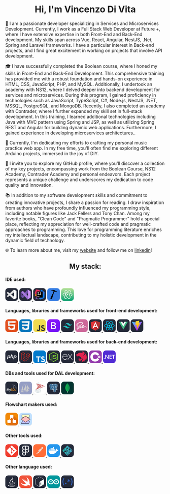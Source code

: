 <h1 align="center">Hi, I'm Vincenzo Di Vita</h1>
<p>👋 I am a passionate developer specializing in Services and Microservices Development. Currently, I work as a Full Stack Web Developer at Future +, where I have extensive expertise in both Front-End and Back-End development. My skills span across Vue, React, Angular, NestJS, .Net, Spring and Laravel frameworks. I have a particular interest in Back-end projects, and I find great excitement in working on projects that involve API development.</p>

<p>🎓 I have successfully completed the Boolean course, where I honed my skills in Front-End and Back-End Development. This comprehensive training has provided me with a robust foundation and hands-on experience in HTML, CSS, JavaScript, PHP, and MySQL. Additionally, I undertook an academy with NS12, where I delved deeper into backend development for services and microservices. During this program, I gained proficiency in technologies such as JavaScript, TypeScript, C#, Node.js, NestJS, .NET, MSSQL, PostgreSQL, and MongoDB. Recently, I also completed an academy with Contrader, where I further expanded my skill set in full-stack development. In this training, I learned additional technologies including Java with MVC pattern using Spring and JSP, as well as utilizing Spring REST and Angular for building dynamic web applications. Furthermore, I gained experience in developing microservices architectures..</p>

<p>🚀 Currently, I'm dedicating my efforts to crafting my personal music practice web app. In my free time, you'll often find me exploring different Arduino projects, immersed in the joy of DIY.</p>

<p>💼 I invite you to explore my GitHub profile, where you'll discover a collection of my key projects, encompassing work from the Boolean Course, NS12 Academy, Contrader Academy and personal endeavors. Each project represents a unique challenge and underscores my dedication to code quality and innovation.</p>

<p>📚 In addition to my software development skills and commitment to creating innovative projects, I share a passion for reading. I draw inspiration from authors who have profoundly influenced my programming style, including notable figures like Jack Fellers and Tony Chan. Among my favorite books, "Clean Code" and "Pragmatic Programmer" hold a special place, reflecting my appreciation for well-crafted code and pragmatic approaches to programming. This love for programming literature enriches my intellectual landscape, contributing to my holistic development in the dynamic field of technology.</p>

🌐 To learn more about me, visit my <a href="https://divitavincenzo.it">website</a>  and follow me on <a href="https://www.linkedin.com/in/vincenzodivita/">linkedin</a>!

<h2 align="center">My stack:</h2>
<h4 align="left">IDE used:</h4>
<p align="left"> 
    <a 
        href="https://code.visualstudio.com/" 
        target="_blank" 
        rel="noreferrer"> 
        <img 
            src="https://github.com/tandpfun/skill-icons/raw/main/icons/VSCode-Dark.svg" 
            alt="vscode" width="40" height="40"
        /> 
    </a>
    <a 
        href="https://code.visualstudio.com/" 
        target="_blank" 
        rel="noreferrer"> 
        <img 
            src="https://github.com/tandpfun/skill-icons/raw/main/icons/VisualStudio-Dark.svg" 
            alt="visual-studio" width="40" height="40"
        /> 
    </a>
        <a 
        href="https://www.jetbrains.com/idea/?var=1" 
        target="_blank" rel="noreferrer"> 
        <img 
            src="https://github.com/tandpfun/skill-icons/blob/main/icons/Idea-Dark.svg" 
            alt="idea" width="40" height="40"
        /> 
    </a>
        <a 
        href="https://developer.apple.com/xcode/" 
        target="_blank" rel="noreferrer"> 
        <img 
            src="https://github.com/vincenzodivita/vincenzodivita/blob/main/img/xcode.png?raw=true" 
            alt="xcode" width="40" height="40"
        /> 
    </a>
    <a 
        href="https://atom-editor.cc/" 
        target="_blank" rel="noreferrer"> 
        <img 
            src="https://raw.githubusercontent.com/tandpfun/skill-icons/de91fca307a83d75fc5b1f6ce24540454acead41/icons/Atom.svg" 
            alt="atom" width="40" height="40"
        /> 
    </a>
</p>

<h4 align="left">Languages, libraries and frameworks used for front-end development:</h4>
<p align="left"> 
    <a 
        href="https://www.w3.org/html/" 
        target="_blank" rel="noreferrer">
        <img 
            src="https://github.com/tandpfun/skill-icons/raw/main/icons/HTML.svg"
            alt="html5" width="40" height="40"
        /> 
    </a> 
    <a 
        href="https://www.w3schools.com/css/" 
        target="_blank" rel="noreferrer"> 
        <img 
            src="https://github.com/tandpfun/skill-icons/raw/main/icons/CSS.svg" 
            alt="css3" width="40" height="40"
        /> 
    </a> 
    <a 
        href="https://developer.mozilla.org/en-US/docs/Web/JavaScript" 
        target="_blank" rel="noreferrer"> 
        <img 
            src="https://github.com/tandpfun/skill-icons/raw/main/icons/JavaScript.svg" 
            alt="javascript" width="40" height="40"
        /> 
    </a> 
    <a
        href="https://getbootstrap.com" 
        target="_blank" 
        rel="noreferrer"> 
        <img 
            src="https://github.com/tandpfun/skill-icons/raw/main/icons/Bootstrap.svg" 
            alt="bootstrap" width="40" height="40"
        /> 
    </a> 
    <a 
        href="https://tailwindcss.com/" 
        target="_blank" rel="noreferrer"> 
        <img 
            src="https://github.com/tandpfun/skill-icons/raw/main/icons/TailwindCSS-Dark.svg" 
            alt="tailwind" width="40" height="40"
        /> 
    </a>
    <a 
        href="https://sass-lang.com" 
        target="_blank" rel="noreferrer"> 
        <img 
            src="https://github.com/tandpfun/skill-icons/raw/main/icons/Sass.svg" 
            alt="sass" width="40" height="40"
        /> 
    </a> 
       <a 
        href="https://angular.io/" 
        target="_blank" 
        rel="noreferrer"> 
        <img 
            src=" https://github.com/tandpfun/skill-icons/blob/main/icons/Angular-Dark.svg" 
            alt="angular" width="40" height="40"
        /> 
    </a>
    <a 
        href="https://reactjs.org/" 
        target="_blank" 
        rel="noreferrer"> 
        <img 
            src="https://github.com/tandpfun/skill-icons/raw/main/icons/React-Dark.svg" 
            alt="react" width="40" height="40"
        /> 
    </a>
    <a 
        href="https://vuejs.org/" 
        target="_blank" 
        rel="noreferrer"> 
        <img 
            src="https://github.com/tandpfun/skill-icons/raw/main/icons/VueJS-Dark.svg" 
            alt="vuejs" width="40" height="40"
        /> 
    </a> 
    <a 
    href="https://vitejs.dev/" 
    target="_blank" rel="noreferrer"> 
    <img 
        src="https://github.com/tandpfun/skill-icons/raw/main/icons/Vite-Dark.svg" 
        alt="vitejs" width="40" height="40"
    /> 
    </a> 
</p>
<h4 align="left">Languages, libraries and frameworks used for back-end development:</h4>
<p align="left">
    <a 
        href="https://www.php.net" 
        target="_blank" rel="noreferrer"> 
        <img 
            src="https://github.com/tandpfun/skill-icons/raw/main/icons/PHP-Dark.svg" 
            alt="php" width="40" height="40"
        /> 
    </a>
    <a 
        href="https://laravel.com/" 
        target="_blank" rel="noreferrer"> 
        <img 
            src="https://github.com/tandpfun/skill-icons/raw/main/icons/Laravel-Dark.svg" 
            alt="laravel" width="40" height="40"
        /> 
    </a> 
    <a 
        href="https://www.typescriptlang.org/" 
        target="_blank" rel="noreferrer"> 
        <img 
            src="https://github.com/tandpfun/skill-icons/raw/main/icons/TypeScript.svg" 
            alt="typescript" width="40" height="40"
        /> 
    </a>
    <a 
        href="https://nodejs.org" 
        target="_blank" rel="noreferrer"> 
        <img 
            src="https://github.com/tandpfun/skill-icons/raw/main/icons/NodeJS-Dark.svg" 
            alt="nodejs" width="40" height="40"
        />
    </a>
    <a 
        href="https://expressjs.com" 
        target="_blank" rel="noreferrer"> 
        <img 
            src="https://github.com/tandpfun/skill-icons/raw/main/icons/ExpressJS-Dark.svg" 
            alt="nestjs" width="40" height="40"
        /> 
    </a>
    <a 
        href="https://nestjs.com/" 
        target="_blank" rel="noreferrer"> 
        <img 
            src="https://github.com/tandpfun/skill-icons/raw/main/icons/NestJS-Dark.svg" 
            alt="nestjs" width="40" height="40"
        /> 
    </a>
    <a 
        href="https://www.w3schools.com/cs/" 
        target="_blank" rel="noreferrer"> 
        <img 
            src="https://github.com/tandpfun/skill-icons/raw/main/icons/CS.svg" 
            alt="csharp" width="40" height="40"
            /> 
    </a>
    <a 
        href="https://dotnet.microsoft.com/" 
        target="_blank" rel="noreferrer"> 
        <img 
            src="https://github.com/tandpfun/skill-icons/raw/main/icons/DotNet.svg" 
            alt="dotnet" width="40" height="40"
        /> 
    </a>
</p>
<h4 align="left">DBs and tools used for DAL development:</h4>
<p align="left"> 
    <a 
        href="https://www.mysql.com/" 
        target="_blank" rel="noreferrer"> 
        <img 
            src="https://github.com/tandpfun/skill-icons/raw/main/icons/MySQL-Dark.svg" 
            alt="mysql" width="40" height="40"
        /> 
    </a>
        <a 
        href="https://www.phpmyadmin.net/" 
        target="_blank" rel="noreferrer"> 
        <img 
            src="https://github.com/vincenzodivita/vincenzodivita/blob/main/img/phpmyadmin.png?raw=true" 
            alt="phpmyadmin" width="40" height="40"
        /> 
    </a> 
    <a 
        href="https://www.microsoft.com/en-us/sql-server" 
        target="_blank" rel="noreferrer"> 
        <img 
            src="https://github.com/vincenzodivita/vincenzodivita/blob/main/img/mssql.png?raw=true" 
            alt="mssql" width="40" height="40"
        /> 
    </a>
    <a 
        href="https://www.postgresql.org" 
        target="_blank" rel="noreferrer"> 
        <img 
            src="https://github.com/tandpfun/skill-icons/raw/main/icons/PostgreSQL-Dark.svg" 
            alt="postgresql" width="40" height="40"
        /> 
    </a>
    <a 
        href="https://www.mongodb.com/" 
        target="_blank" rel="noreferrer"> 
        <img 
            src="https://github.com/tandpfun/skill-icons/raw/main/icons/MongoDB.svg" 
            alt="mongodb" width="40" height="40"
        /> 
    </a>
</p>
<h4 align="left">Flowchart makers used:</h4>
<p align="left"> 
    <a 
        href="https://app.diagrams.net/" 
        target="_blank" rel="noreferrer"> 
        <img 
            src="https://github.com/vincenzodivita/vincenzodivita/blob/main/img/drawio.png?raw=true" 
            alt="drawio" width="40" height="40"
        /> 
    </a>
    <a 
        href="http://www.flowgorithm.org/index.html" 
        target="_blank" rel="noreferrer"> 
        <img 
            src="https://github.com/vincenzodivita/vincenzodivita/blob/main/img/flowgorithm.png?raw=true" 
            alt="flowgorithm" width="40" height="40"
        /> 
    </a>
</p>
<h4 align="left">Other tools used:</h4>
<p align="left"> 
    <a 
        href="https://git-scm.com/" 
        target="_blank" 
        rel="noreferrer"> 
        <img 
            src="https://github.com/tandpfun/skill-icons/raw/main/icons/Git.svg" 
            alt="git" width="40" height="40"
        /> 
    </a>
    <a 
        href="https://www.figma.com/" 
        target="_blank" 
        rel="noreferrer"> 
        <img 
            src="https://github.com/tandpfun/skill-icons/raw/main/icons/Figma-Dark.svg" 
            alt="figma" width="40" height="40"
        /> 
    </a>
    <a 
        href="https://postman.com" 
        target="_blank" 
        rel="noreferrer"> 
        <img 
            src="https://github.com/tandpfun/skill-icons/raw/main/icons/Postman.svg" 
            alt="postman" width="40" height="40"
        /> 
    </a> 
    <a 
        href="https://www.docker.com/" 
        target="_blank" rel="noreferrer"> 
        <img 
            src="https://github.com/tandpfun/skill-icons/raw/main/icons/Docker.svg" 
            alt="docker" width="40" height="40"
        /> 
    </a>
    <a 
        href="https://www.netlify.com/" 
        target="_blank" rel="noreferrer"> 
        <img 
            src="https://github.com/tandpfun/skill-icons/raw/main/icons/Netlify-Dark.svg" 
            alt="netflify" width="40" height="40"
        /> 
    </a>
</p>
<h4 align="left">Other language used:</h4>
<p align="left"> 
    <a 
        href="https://www.java.com" 
        target="_blank" rel="noreferrer"> 
        <img 
            src="https://github.com/tandpfun/skill-icons/raw/main/icons/Java-Dark.svg" 
            alt="java" width="40" height="40"
        /> 
    </a>
    <a 
        href="https://developer.apple.com/swift/" 
        target="_blank" rel="noreferrer"> 
        <img 
            src="https://github.com/tandpfun/skill-icons/raw/main/icons/Swift.svg" 
            alt="swift" width="40" height="40"
        /> 
    </a>
    <a 
        href="https://www.gnu.org/software/bash/" 
        target="_blank" rel="noreferrer"> 
        <img 
            src="https://github.com/tandpfun/skill-icons/raw/main/icons/Bash-Dark.svg" 
            alt="bash" width="40" height="40"
        /> 
    </a>
    <a 
        href="https://www.arduino.cc/" 
        target="_blank" rel="noreferrer"> 
        <img 
            src="https://github.com/tandpfun/skill-icons/raw/main/icons/Arduino.svg" 
            alt="arduino" width="40" height="40"
        /> 
    </a>
        <a 
        href="https://learn.microsoft.com/en-us/dotnet/standard/base-types/regular-expression-language-quick-reference" 
        target="_blank" rel="noreferrer"> 
        <img 
            src="https://github.com/tandpfun/skill-icons/raw/main/icons/Regex-Dark.svg" 
            alt="regex" width="40" height="40"
        /> 
    </a>
</p>


<!--
<h2 align="center">My projects:</h2> 
<a href="https://github.com/vdv-boolean" target="_blank" rel="noreferrer"> 
    <img 
        src="https://github.com/vincenzodivita/vincenzodivita/blob/main/img/boolean.png?raw=true" 
        alt="vdv-boolean" width="40" height="40"
    /> 
    <span>
        Questa è la didascalia dell’immagine.
    </span>  
</a>
-->

